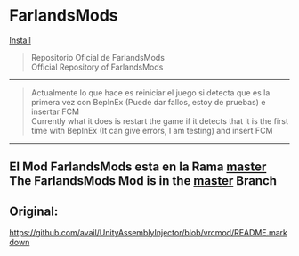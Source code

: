 # FarlandsMods
[Install]([https://youtu.be/Gpo-QAMXKro](https://www.nexusmods.com/farlands/mods/1))
>Repositorio Oficial de FarlandsMods   
>Official Repository of FarlandsMods
---
>Actualmente lo que hace es reiniciar el juego si detecta que es la primera vez con BepInEx (Puede dar fallos, estoy de pruebas) e insertar FCM    
>Currently what it does is restart the game if it detects that it is the first time with BepInEx (It can give errors, I am testing) and insert FCM
---
El Mod FarlandsMods esta en la Rama [master](https://github.com/PabloGHub/FarlandsMods/tree/master)  
The FarlandsMods Mod is in the [master](https://github.com/PabloGHub/FarlandsMods/tree/master) Branch
---
## Original:
https://github.com/avail/UnityAssemblyInjector/blob/vrcmod/README.markdown
